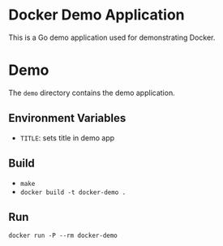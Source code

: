 # Docker Demo Application
This is a Go demo application used for demonstrating Docker.

# Demo
The `demo` directory contains the demo application.

## Environment Variables

* `TITLE`: sets title in demo app

## Build

- `make`
- `docker build -t docker-demo .`

## Run

`docker run -P --rm docker-demo`
